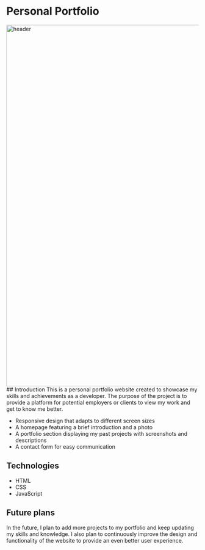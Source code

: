 # Personal Portfolio


<img width="947" alt="header" src="https://user-images.githubusercontent.com/93874215/216962502-8d5c891e-7897-435f-b137-1eb1f35c6c8a.PNG">
<br>
## Introduction
This is a personal portfolio website created to showcase my skills and achievements as a developer. The purpose of the project is to provide a platform for potential employers or clients to view my work and get to know me better.


* Responsive design that adapts to different screen sizes
* A homepage featuring a brief introduction and a photo
* A portfolio section displaying my past projects with screenshots and descriptions
* A contact form for easy communication

## Technologies
* HTML
* CSS
* JavaScript
 

## Future plans
In the future, I plan to add more projects to my portfolio and keep updating my skills and knowledge. I also plan to continuously improve the design and functionality of the website to provide an even better user experience.

